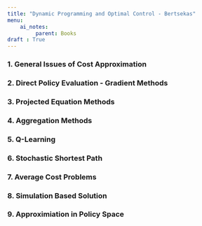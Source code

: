 ```yaml
---
title: "Dynamic Programming and Optimal Control - Bertsekas"
menu: 
    ai_notes:
         parent: Books
draft : True
---
```


### 1. General Issues of Cost Approximation

### 2. Direct Policy Evaluation - Gradient Methods

### 3. Projected Equation Methods

### 4. Aggregation Methods

### 5. Q-Learning

### 6. Stochastic Shortest Path

### 7. Average Cost Problems

### 8. Simulation Based Solution

### 9. Approximiation in Policy Space

